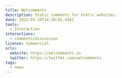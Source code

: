 ```yaml
---
title: Welcomments
description: Static comments for static websites.
date: 2021-03-20T14:20:01.934Z
tools:
  - Interaction
interactions:
  - comments/discussion
license: Commercial
urls:
  website: https://welcomments.io
  twitter: https://twitter.com/welcomments
tags:
  - news
---
```

